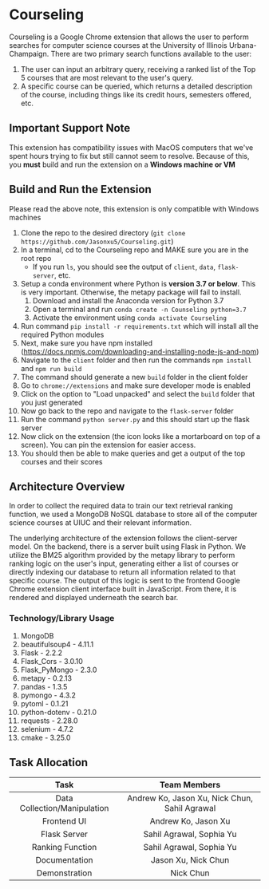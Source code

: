 # Courseling

Courseling is a Google Chrome extension that allows the user to perform searches for computer science courses at the University of Illinois Urbana-Champaign. There are two primary search functions available to the user:

1. The user can input an arbitrary query, receiving a ranked list of the Top 5 courses that are most relevant to the user's query.
2. A specific course can be queried, which returns a detailed description of the course, including things like its credit hours, semesters offered, etc.

## Important Support Note
This extension has compatibility issues with MacOS computers that we've spent hours trying to fix but still cannot seem to resolve.
Because of this, you **must** build and run the extension on a **Windows machine or VM**

## Build and Run the Extension
Please read the above note, this extension is only compatible with Windows machines

1. Clone the repo to the desired directory (`git clone https://github.com/Jasonxu5/Courseling.git`)
2. In a terminal, cd to the Courseling repo and MAKE sure you are in the root repo
    - If you run `ls`, you should see the output of `client`, `data`, `flask-server`, etc.
3. Setup a conda environment where Python is **version 3.7 or below**. This is very important. Otherwise, the metapy package will fail to install.
    1. Download and install the Anaconda version for Python 3.7
    2. Open a terminal and run `conda create -n Counseling python=3.7`
    3. Activate the environment using `conda activate Courseling`
4. Run command `pip install -r requirements.txt` which will install all the required Python modules
5. Next, make sure you have npm installed (https://docs.npmjs.com/downloading-and-installing-node-js-and-npm)
6. Navigate to the `client` folder and then run the commands `npm install` and `npm run build`
7. The command should generate a new `build` folder in the client folder
8. Go to `chrome://extensions` and make sure developer mode is enabled
9. Click on the option to "Load unpacked" and select the `build` folder that you just generated
10. Now go back to the repo and navigate to the `flask-server` folder
11. Run the command `python server.py` and this should start up the flask server
12. Now click on the extension (the icon looks like a mortarboard on top of a screen). You can pin the extension for easier access.
13. You should then be able to make queries and get a output of the top courses and their scores


## Architecture Overview
In order to collect the required data to train our text retrieval ranking function, we used a MongoDB NoSQL database to store all of the computer science courses at UIUC and their relevant information.

The underlying architecture of the extension follows the client-server model. On the backend, there is a server built using Flask in Python. We utilize the BM25 algorithm provided by the metapy library to perform ranking logic on the user's input, generating either a list of courses or directly indexing our database to return all information related to that specific course. The output of this logic is sent to the frontend Google Chrome extension client interface built in JavaScript. From there, it is rendered and displayed underneath the search bar.

### Technology/Library Usage
1. MongoDB
2. beautifulsoup4 - 4.11.1
3. Flask - 2.2.2
4. Flask_Cors - 3.0.10
5. Flask_PyMongo - 2.3.0
6. metapy - 0.2.13
7. pandas - 1.3.5
8. pymongo - 4.3.2
9. pytoml - 0.1.21
10. python-dotenv - 0.21.0
11. requests - 2.28.0
12. selenium - 4.7.2
13. cmake - 3.25.0


## Task Allocation
| Task           | Team Members |
| :------------: | :------------: |
| Data Collection/Manipulation | Andrew Ko, Jason Xu, Nick Chun, Sahil Agrawal |
| Frontend UI | Andrew Ko, Jason Xu |
| Flask Server | Sahil Agrawal, Sophia Yu |
| Ranking Function | Sahil Agrawal, Sophia Yu |
| Documentation | Jason Xu, Nick Chun |
| Demonstration | Nick Chun |